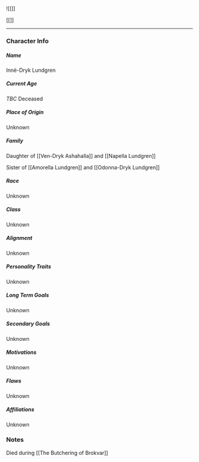 ![[]]

[[]]

---
### Character Info

##### Name 
Innë-Dryk Lundgren 

##### Current Age
*TBC* Deceased

##### Place of Origin
Unknown

##### Family
Daughter of [[Ven-Dryk Ashahalla]] and [[Napella Lundgren]]

Sister of [[Amorella Lundgren]] and [[Odonna-Dryk Lundgren]]

##### Race
Unknown

##### Class
Unknown

##### Alignment
Unknown

##### Personality Traits
Unknown

##### Long Term Goals
Unknown

##### Secondary Goals
Unknown

##### Motivations
Unknown

##### Flaws
Unknown

##### Affiliations
Unknown

### Notes

Died during [[The Butchering of Brokvar]]